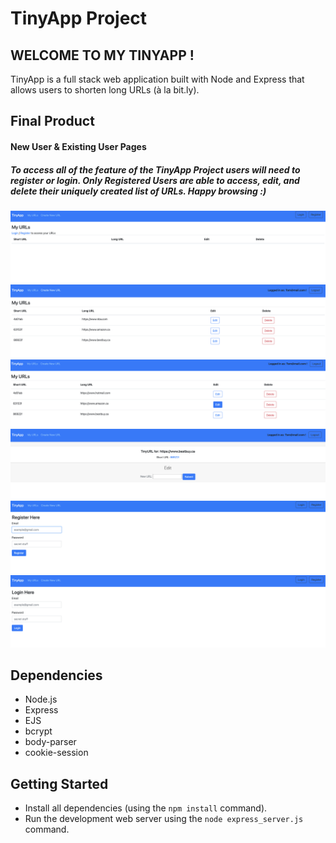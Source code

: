 # TinyApp Project

## WELCOME TO MY TINYAPP !

TinyApp is a full stack web application built with Node and Express that allows users to shorten long URLs (à la bit.ly).

## Final Product
#### New User & Existing User Pages
##### To access all of the feature of the TinyApp Project users will need to register or login. Only Registered Users are able to access, edit, and delete their uniquely created list of URLs. Happy browsing :)

![urls-page2](./docs/urls-page2.png)
![urls-page1](./docs/urls-page1.png)
![edit-feature](./docs/edit-feature.png)
![edit-shortURL](./docs/edit-shortURL.png)
![Register](./docs/register-page.png)
![Login](./docs/login-page.png)

## Dependencies

- Node.js
- Express
- EJS
- bcrypt
- body-parser
- cookie-session

## Getting Started

- Install all dependencies (using the `npm install` command).
- Run the development web server using the `node express_server.js` command.